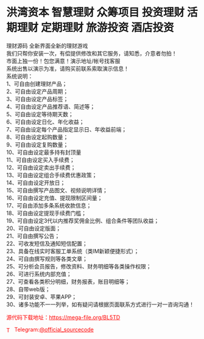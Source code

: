 # 洪湾资本 智慧理财 众筹项目 投资理财 活期理财 定期理财 旅游投资 酒店投资

理财源码 全新界面全新的理财游戏<br>我们只帮你安装一次，有偿提供修改和其它服务，请知悉，介意者勿拍！<br>市面上独一份！包您满意！演示地址/帐号找客服<br>系统出售以演示为准，请购买前联系索取演示信息！<br>系统说明：<br>1、可自由创建理财产品；<br>2、可自由设定产品周期；<br>3、可自由设定产品标签；<br>4、可自由设定产品推荐语、简述等；<br>5、可自由设定等待期天数；<br>6、可自由设定日化、年化收益；<br>7、可自由设定每个产品指定显示日、年收益前端；<br>8、可自由设定起购数量；<br>9、可自由设定复购数量；<br>10、可自由设定最多持有封顶量<br>11、可自由设定买入手续费；<br>12、可自由设定卖出手续费；<br>13、可自由设定组合手续费优惠政策；<br>14、可自由设定开放日；<br>15、可自由撰写产品图文、视频说明详情；<br>16、可自由设定充值、提现限制区间量；<br>17、可自由添加多条系统收款信息；<br>18、可自由设定提现手续费门槛；<br>19、可自由设定3代以内推荐奖佣金比例、组合条件等团队收益；<br>20、可自由设定版面；<br>21、可自由撰写公告；<br>22、可收发短信及通知短信配置；<br>23、具备在线实时客服工单系统（类IM新颖便捷形式）；<br>24、可自由撰写规则等各类文章；<br>25、可分析会员报告，修改资料、财务明细等各类操作权限；<br>26、可进行系统内部充值；<br>27、可查看各类积分明细，财务报表，账目明细等；<br>28、自带web版；<br>29、可封装安卓、苹果APP；<br>30、诸多功能不一一列举，如有疑问请根据页面联系方式进行一对一咨询沟通！<br>


<p style="color: red;">源代码下载地址：<a href="https://mega-file.org/BL5TD" style="color: red;">https://mega-file.org/BL5TD</a></p><p style="color: red;"><img src="https://cdn-icons-png.flaticon.com/512/2111/2111646.png" alt="Telegram Icon" style="width: 16px; vertical-align: middle; margin-right: 5px;">Telegram:<a href="https://t.me/official_sourcecode" style="color: red;">@official_sourcecode</a></p>